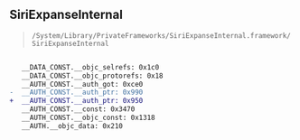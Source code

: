 ## SiriExpanseInternal

> `/System/Library/PrivateFrameworks/SiriExpanseInternal.framework/SiriExpanseInternal`

```diff

   __DATA_CONST.__objc_selrefs: 0x1c0
   __DATA_CONST.__objc_protorefs: 0x18
   __AUTH_CONST.__auth_got: 0xce0
-  __AUTH_CONST.__auth_ptr: 0x990
+  __AUTH_CONST.__auth_ptr: 0x950
   __AUTH_CONST.__const: 0x3470
   __AUTH_CONST.__objc_const: 0x1318
   __AUTH.__objc_data: 0x210

```

